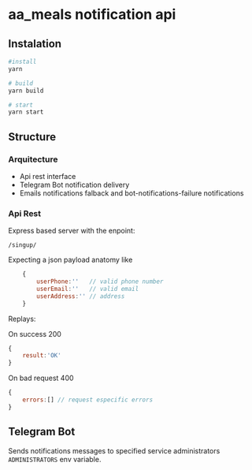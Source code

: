 # aa_meals notification api

## Instalation
```bash
#install 
yarn 

# build
yarn build

# start
yarn start

```
## Structure
### Arquitecture
-   Api rest interface
-   Telegram Bot notification delivery
-   Emails notifications falback and bot-notifications-failure notifications

### Api Rest
Express based server with the enpoint: 

`/singup/` 

Expecting a json payload anatomy like
```js
    {
        userPhone:''   // valid phone number
        userEmail:''   // valid email
        userAddress:'' // address 
    }
```

Replays:

On success 200 
```js
{
    result:'OK'
}
```

On bad request 400 
```js
{
    errors:[] // request especific errors
}
```


## Telegram Bot

Sends notifications messages to specified service administrators `ADMINISTRATORS` env variable.